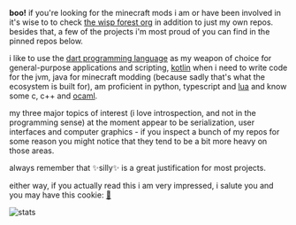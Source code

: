 **boo!** if you're looking for the minecraft mods i am or have been involved in it's wise to to check [the wisp forest org](https://github.com/wisp-forest) in addition to just my own repos.
besides that, a few of the projects i'm most proud of you can find in the pinned repos below.

i like to use the [dart programming language](https://dart.dev) as my weapon of choice for general-purpose applications and scripting, [kotlin](https://kotlinlang.org) when i need to write code for the jvm,
java for minecraft modding (because sadly that's what the ecosystem is built for), am proficient in python, typescript and [lua](https://www.lua.org) and know some c, c++ and [ocaml](https://ocaml.org).

my three major topics of interest (i love introspection, and not in the programming sense) at the moment appear to
be serialization, user interfaces and computer graphics - if you inspect a bunch of my repos for some reason you might notice that they tend to be a bit more heavy on those areas.

always remember that ✨silly✨ is a great justification for most projects.

either way, if you actually read this i am very impressed, i salute you and you may have this cookie: [:cookie:](https://youtu.be/yXRlrix-pPk)

![stats](https://github-readme-stats.vercel.app/api?username=gliscowo&theme=github_dark&show_icons=true&hide=prs,issues&hide_border=true&border_radius=10)
